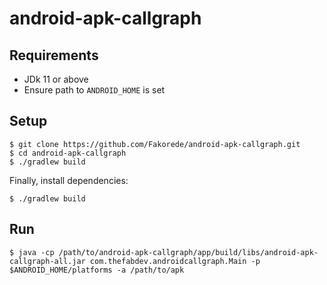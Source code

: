 # android-apk-callgraph

## Requirements

- JDk 11 or above
- Ensure path to `ANDROID_HOME` is set

## Setup

```
$ git clone https://github.com/Fakorede/android-apk-callgraph.git
$ cd android-apk-callgraph
$ ./gradlew build
```

Finally, install dependencies:
```
$ ./gradlew build
```

## Run

```
$ java -cp /path/to/android-apk-callgraph/app/build/libs/android-apk-callgraph-all.jar com.thefabdev.androidcallgraph.Main -p $ANDROID_HOME/platforms -a /path/to/apk
```

